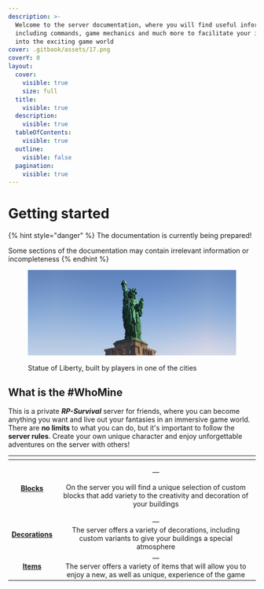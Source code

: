 ```yaml
---
description: >-
  Welcome to the server documentation, where you will find useful information,
  including commands, game mechanics and much more to facilitate your immersion
  into the exciting game world
cover: .gitbook/assets/17.png
coverY: 0
layout:
  cover:
    visible: true
    size: full
  title:
    visible: true
  description:
    visible: true
  tableOfContents:
    visible: true
  outline:
    visible: false
  pagination:
    visible: true
---
```


# Getting started

{% hint style="danger" %}
The documentation is currently being prepared!

Some sections of the documentation may contain irrelevant information or incompleteness
{% endhint %}

<figure><img src=".gitbook/assets/4.png" alt=""><figcaption><p>Statue of Liberty, built by players in one of the cities</p></figcaption></figure>

## What is the #WhoMine

This is a private _**RP-Survival**_ server for friends, where you can become anything you want and live out your fantasies in an immersive game world. There are **no limits** to what you can do, but it's important to follow the **server rules**. Create your own unique character and enjoy unforgettable adventures on the server with others!



<table data-view="cards"><thead><tr><th align="center"></th><th align="center"></th></tr></thead><tbody><tr><td align="center"><a href="mechanics-and-commands/custom-assortment/blocks.md"><strong>Blocks</strong></a></td><td align="center"><p>—</p><p>On the server you will find a unique selection of custom blocks that add variety to the creativity and decoration of your buildings</p></td></tr><tr><td align="center"><a href="mechanics-and-commands/custom-assortment/decorations.md"><strong>Decorations</strong></a></td><td align="center">—<br>The server offers a variety of decorations, including custom variants to give your buildings a special atmosphere</td></tr><tr><td align="center"><a href="mechanics-and-commands/custom-assortment/items.md"><strong>Items</strong></a></td><td align="center">—<br>The server offers a variety of items that will allow you to enjoy a new, as well as unique, experience of the game</td></tr></tbody></table>
